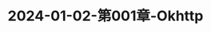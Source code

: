 ---
layout: post
title: 2024-01-02-第001章-Okhttp
categories: [第三方库]
description: 
keywords: Okhttp.md
mermaid: false
sequence: false
flow: false
mathjax: false
mindmap: false
mindmap2: false
---